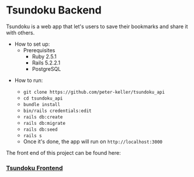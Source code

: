 # Tsundoku Backend

Tsundoku is a web app that let's users to save their bookmarks and share it with others.

- How to set up:
  - Prerequisites
    - Ruby 2.5.1
    - Rails 5.2.2.1
    - PostgreSQL

* How to run:

  - `git clone https://github.com/peter-keller/tsundoku_api`
  - `cd tsundoku_api`
  - `bundle install`
  - `bin/rails credentials:edit`
  - `rails db:create`
  - `rails db:migrate`
  - `rails db:seed`
  - `rails s`
  - Once it's done, the app will run on `http://localhost:3000`

The front end of this project can be found here:

### [Tsundoku Frontend](https://github.com/peter-keller/tsundoku_client)
